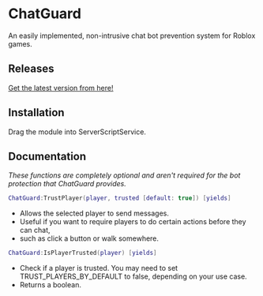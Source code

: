 # ChatGuard
An easily implemented, non-intrusive chat bot prevention system for Roblox games.

## Releases
[Get the latest version from here!](https://github.com/metaVirtual/ChatGuard/releases)

## Installation
Drag the module into ServerScriptService.

## Documentation
*These functions are completely optional and aren't required for the bot protection that ChatGuard provides.*

```lua
ChatGuard:TrustPlayer(player, trusted [default: true]) [yields]
```
- Allows the selected player to send messages.
- Useful if you want to require players to do certain actions before they can chat,
- such as click a button or walk somewhere.

```lua
ChatGuard:IsPlayerTrusted(player) [yields]
```
- Check if a player is trusted. You may need to set TRUST_PLAYERS_BY_DEFAULT to false, depending on your use case.
- Returns a boolean.
